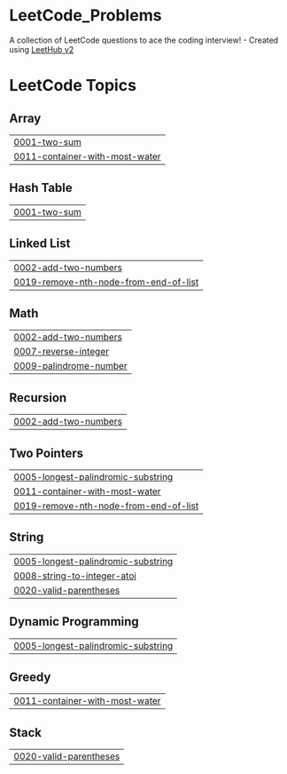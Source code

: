 # LeetCode_Problems
A collection of LeetCode questions to ace the coding interview! - Created using [LeetHub v2](https://github.com/arunbhardwaj/LeetHub-2.0)

<!---LeetCode Topics Start-->
# LeetCode Topics
## Array
|  |
| ------- |
| [0001-two-sum](https://github.com/10pranjal2005/LeetCode_Problems/tree/master/0001-two-sum) |
| [0011-container-with-most-water](https://github.com/10pranjal2005/LeetCode_Problems/tree/master/0011-container-with-most-water) |
## Hash Table
|  |
| ------- |
| [0001-two-sum](https://github.com/10pranjal2005/LeetCode_Problems/tree/master/0001-two-sum) |
## Linked List
|  |
| ------- |
| [0002-add-two-numbers](https://github.com/10pranjal2005/LeetCode_Problems/tree/master/0002-add-two-numbers) |
| [0019-remove-nth-node-from-end-of-list](https://github.com/10pranjal2005/LeetCode_Problems/tree/master/0019-remove-nth-node-from-end-of-list) |
## Math
|  |
| ------- |
| [0002-add-two-numbers](https://github.com/10pranjal2005/LeetCode_Problems/tree/master/0002-add-two-numbers) |
| [0007-reverse-integer](https://github.com/10pranjal2005/LeetCode_Problems/tree/master/0007-reverse-integer) |
| [0009-palindrome-number](https://github.com/10pranjal2005/LeetCode_Problems/tree/master/0009-palindrome-number) |
## Recursion
|  |
| ------- |
| [0002-add-two-numbers](https://github.com/10pranjal2005/LeetCode_Problems/tree/master/0002-add-two-numbers) |
## Two Pointers
|  |
| ------- |
| [0005-longest-palindromic-substring](https://github.com/10pranjal2005/LeetCode_Problems/tree/master/0005-longest-palindromic-substring) |
| [0011-container-with-most-water](https://github.com/10pranjal2005/LeetCode_Problems/tree/master/0011-container-with-most-water) |
| [0019-remove-nth-node-from-end-of-list](https://github.com/10pranjal2005/LeetCode_Problems/tree/master/0019-remove-nth-node-from-end-of-list) |
## String
|  |
| ------- |
| [0005-longest-palindromic-substring](https://github.com/10pranjal2005/LeetCode_Problems/tree/master/0005-longest-palindromic-substring) |
| [0008-string-to-integer-atoi](https://github.com/10pranjal2005/LeetCode_Problems/tree/master/0008-string-to-integer-atoi) |
| [0020-valid-parentheses](https://github.com/10pranjal2005/LeetCode_Problems/tree/master/0020-valid-parentheses) |
## Dynamic Programming
|  |
| ------- |
| [0005-longest-palindromic-substring](https://github.com/10pranjal2005/LeetCode_Problems/tree/master/0005-longest-palindromic-substring) |
## Greedy
|  |
| ------- |
| [0011-container-with-most-water](https://github.com/10pranjal2005/LeetCode_Problems/tree/master/0011-container-with-most-water) |
## Stack
|  |
| ------- |
| [0020-valid-parentheses](https://github.com/10pranjal2005/LeetCode_Problems/tree/master/0020-valid-parentheses) |
<!---LeetCode Topics End-->